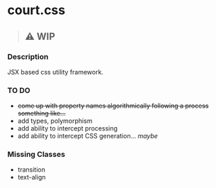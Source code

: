 # court.css

> ## ⚠️ WIP

### Description

JSX based css utility framework.

### TO DO

- ~~come up with property names algorithmically following a process something like...~~
- add types, polymorphism
- add ability to intercept processing
- add ability to intercept CSS generation... _maybe_

### Missing Classes

- transition
- text-align
